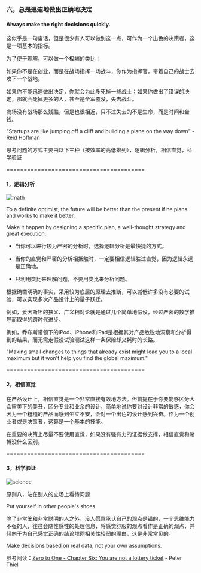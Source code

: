 ### 六，总是迅速地做出正确地决定

#### Always make the right decisions quickly.

这似乎是一句废话，但是很少有人可以做到这一点，可作为一个出色的决策者，这是一项基本的指标。

为了便于理解，可以做一个极端的类比：

如果你不是在创业，而是在战场指挥一场战斗，你作为指挥官，带着自己的战士去攻下一个战地。

如果你不能迅速做出决定，你就会为此多死掉一些战士；如果你做出了错误的决定，那就会死掉更多的人，甚至是全军覆没，失去战斗。

商场没有战场那么残酷，但是也很相近，只不过失去的不是生命，而是时间和金钱。

"Startups are like jumping off a cliff and building a plane on the way down" - Reid Hoffman

思考问题的方式主要由以下三种（按效率的高低排列），逻辑分析，相信直觉，科学验证

========================================

#### 1，逻辑分析

![math](http://i.imgur.com/6cPvRNM.png?1 "Math")

To a definite optimist, the future will be better than the present if he plans and works to make it better.

Make it happen by designing a specific plan, a well-thought strategy and great execution.

- 当你可以进行较为严密的分析时，选择逻辑分析是最快捷的方式。

- 当你的直觉和严密的分析相抵触时，一定要相信逻辑胜过直觉，因为逻辑永远是正确地。

- 只利用类比来理解问题，不要用类比来分析问题。

根据确凿明确的事实，采用较为底层的原理去推断，可以减低许多没有必要的试验，可以实现多次产品设计上的量子跃迁。

例如，爱因斯坦的狭义、广义相对论就是通过几个简单地假设，经过严密的数学推导而取得的跨时代进步。

例如，乔布斯带领下的iPod、iPhone和iPad是根据其对产品敏锐地洞察和分析得到的结果，而无需走假设试验测试这样一条保险却又耗时的长路。

"Making small changes to things that already exist might lead you to a local maximum but it won't help you find the global maximum."

========================================

#### 2，相信直觉

在产品设计上，相信直觉是一个非常直接有效地方法。但前提在于你要能够区分大众审美下的美丑，区分专业和业余的设计，简单地说你要对设计非常的敏感，你会因为一个粗糙的产品而感到坐立不安，会对一个出色的设计感到兴奋。作为一个创业者或是决策者，这算是一个基本的技能。

在重要的决策上尽量不要使用直觉，如果没有强有力的证据做支撑，相信直觉和赌博没什么区别。

========================================

#### 3，科学验证

![science](http://i.imgur.com/lIaCB4N.png?1 "Science")



原则八，站在别人的立场上看待问题

Put yourself in other people's shoes

除了非常笨和非常聪明的人之外，没人愿意承认自己的观点是错的，一个思维能力不强的人，往往会随性感性的处理信息，将感觉舒服的观点看作是正确的观点，并倾向于为自己感觉正确的结论堆砌相关性较弱的理由，这是非常常见的。


Make decisions based on real data, not your own assumptions.

参考阅读：[Zero to One - Chapter Six: You are not a lottery ticket](http://www.amazon.com/Zero-One-Notes-Startups-Future-ebook/dp/B00J6YBOFQ) -  Peter Thiel

